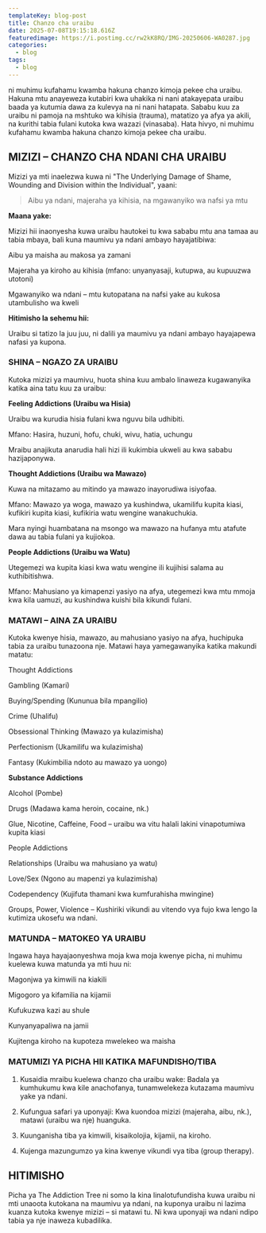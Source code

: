 ```yaml
---
templateKey: blog-post
title: Chanzo cha uraibu 
date: 2025-07-08T19:15:18.616Z
featuredimage: https://i.postimg.cc/rw2kK8RQ/IMG-20250606-WA0287.jpg
categories:
  - blog
tags:
  - blog
---
```


ni muhimu kufahamu kwamba hakuna chanzo kimoja pekee cha uraibu. Hakuna mtu anayeweza kutabiri kwa uhakika ni nani atakayepata uraibu baada ya kutumia dawa za kulevya na ni nani hatapata.
Sababu kuu za uraibu ni pamoja na mshtuko wa kihisia (trauma), matatizo ya afya ya akili, na kurithi tabia fulani kutoka kwa wazazi (vinasaba). Hata hivyo, ni muhimu kufahamu kwamba hakuna chanzo kimoja pekee cha uraibu.

## MIZIZI – CHANZO CHA NDANI CHA URAIBU

Mizizi ya mti inaelezwa kuwa ni "The Underlying Damage of Shame, Wounding and Division within the Individual", yaani:

> Aibu ya ndani, majeraha ya kihisia, na mgawanyiko wa nafsi ya mtu

**Maana yake:**

Mizizi hii inaonyesha kuwa uraibu hautokei tu kwa sababu mtu ana tamaa au tabia mbaya, bali kuna maumivu ya ndani ambayo hayajatibiwa:

Aibu ya maisha au makosa ya zamani

Majeraha ya kiroho au kihisia (mfano: unyanyasaji, kutupwa, au kupuuzwa utotoni)

Mgawanyiko wa ndani – mtu kutopatana na nafsi yake au kukosa utambulisho wa kweli

**Hitimisho la sehemu hii:**

Uraibu si tatizo la juu juu, ni dalili ya maumivu ya ndani ambayo hayajapewa nafasi ya kupona.


### SHINA – NGAZO ZA URAIBU

Kutoka mizizi ya maumivu, huota shina kuu ambalo linaweza kugawanyika katika aina tatu kuu za uraibu:

**Feeling Addictions (Uraibu wa Hisia)**

Uraibu wa kurudia hisia fulani kwa nguvu bila udhibiti.

Mfano: Hasira, huzuni, hofu, chuki, wivu, hatia, uchungu

Mraibu anajikuta anarudia hali hizi ili kukimbia ukweli au kwa sababu hazijaponywa.


**Thought Addictions (Uraibu wa Mawazo)**

Kuwa na mitazamo au mitindo ya mawazo inayorudiwa isiyofaa.

Mfano: Mawazo ya woga, mawazo ya kushindwa, ukamilifu kupita kiasi, kufikiri kupita kiasi, kufikiria watu wengine wanakuchukia.

Mara nyingi huambatana na msongo wa mawazo na hufanya mtu atafute dawa au tabia fulani ya kujiokoa.


**People Addictions (Uraibu wa Watu)**

Utegemezi wa kupita kiasi kwa watu wengine ili kujihisi salama au kuthibitishwa.

Mfano: Mahusiano ya kimapenzi yasiyo na afya, utegemezi kwa mtu mmoja kwa kila uamuzi, au kushindwa kuishi bila kikundi fulani.

### MATAWI – AINA ZA URAIBU

Kutoka kwenye hisia, mawazo, au mahusiano yasiyo na afya, huchipuka tabia za uraibu tunazoona nje. Matawi haya yamegawanyika katika makundi matatu:

Thought Addictions

Gambling (Kamari)

Buying/Spending (Kununua bila mpangilio)

Crime (Uhalifu)

Obsessional Thinking (Mawazo ya kulazimisha)

Perfectionism (Ukamilifu wa kulazimisha)

Fantasy (Kukimbilia ndoto au mawazo ya uongo)


**Substance Addictions**

Alcohol (Pombe)

Drugs (Madawa kama heroin, cocaine, nk.)

Glue, Nicotine, Caffeine, Food – uraibu wa vitu halali lakini vinapotumiwa kupita kiasi


 People Addictions

Relationships (Uraibu wa mahusiano ya watu)

Love/Sex (Ngono au mapenzi ya kulazimisha)

Codependency (Kujifuta thamani kwa kumfurahisha mwingine)

Groups, Power, Violence – Kushiriki vikundi au vitendo vya fujo kwa lengo la kutimiza ukosefu wa ndani.


### MATUNDA – MATOKEO YA URAIBU

Ingawa haya hayajaonyeshwa moja kwa moja kwenye picha, ni muhimu kuelewa kuwa matunda ya mti huu ni:

Magonjwa ya kimwili na kiakili

Migogoro ya kifamilia na kijamii

Kufukuzwa kazi au shule

Kunyanyapaliwa na jamii

Kujitenga kiroho na kupoteza mwelekeo wa maisha


### MATUMIZI YA PICHA HII KATIKA MAFUNDISHO/TIBA

1. Kusaidia mraibu kuelewa chanzo cha uraibu wake: Badala ya kumhukumu kwa kile anachofanya, tunamwelekeza kutazama maumivu yake ya ndani.


2. Kufungua safari ya uponyaji: Kwa kuondoa mizizi (majeraha, aibu, nk.), matawi (uraibu wa nje) huanguka.


3. Kuunganisha tiba ya kimwili, kisaikolojia, kijamii, na kiroho.


4. Kujenga mazungumzo ya kina kwenye vikundi vya tiba (group therapy).


## HITIMISHO

Picha ya The Addiction Tree ni somo la kina linalotufundisha kuwa uraibu ni mti unaoota kutokana na maumivu ya ndani, na kuponya uraibu ni lazima kuanza kutoka kwenye mizizi – si matawi tu. Ni kwa uponyaji wa ndani ndipo tabia ya nje inaweza kubadilika.

